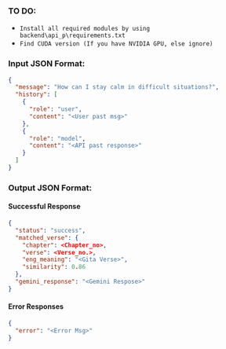 ### TO DO:
- ` Install all required modules by using backend\api_p\requirements.txt `
- ` Find CUDA version (If you have NVIDIA GPU, else ignore) `
### Input JSON Format:
```json
{
  "message": "How can I stay calm in difficult situations?",
  "history": [
    {
      "role": "user",
      "content": "<User past msg>"
    },
    {
      "role": "model",
      "content": "<API past response>"
    }
  ]
}
```
### Output JSON Format:
#### Successful Response
```json
{
  "status": "success",
  "matched_verse": {
    "chapter": <Chapter_no>,
    "verse": <Verse_no.>,
    "eng_meaning": "<Gita Verse>",
    "similarity": 0.86
  },
  "gemini_response": "<Gemini Respose>"
}
```
#### Error Responses
```json
{
  "error": "<Error Msg>"
}

```


    

